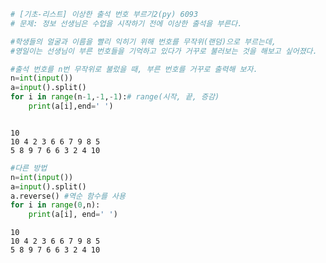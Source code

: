 ```python
# [기초-리스트] 이상한 출석 번호 부르기2(py) 6093
# 문제: 정보 선생님은 수업을 시작하기 전에 이상한 출석을 부른다.

#학생들의 얼굴과 이름을 빨리 익히기 위해 번호를 무작위(랜덤)으로 부르는데,
#영일이는 선생님이 부른 번호들을 기억하고 있다가 거꾸로 불러보는 것을 해보고 싶어졌다.

#출석 번호를 n번 무작위로 불렀을 때, 부른 번호를 거꾸로 출력해 보자.
n=int(input())
a=input().split()
for i in range(n-1,-1,-1):# range(시작, 끝, 증감) 
    print(a[i],end=' ')



```

    10
    10 4 2 3 6 6 7 9 8 5
    5 8 9 7 6 6 3 2 4 10 


```python
#다른 방법
n=int(input())
a=input().split()
a.reverse() #역순 함수를 사용
for i in range(0,n):
    print(a[i], end=' ')

```

    10
    10 4 2 3 6 6 7 9 8 5
    5 8 9 7 6 6 3 2 4 10 


```python

```
